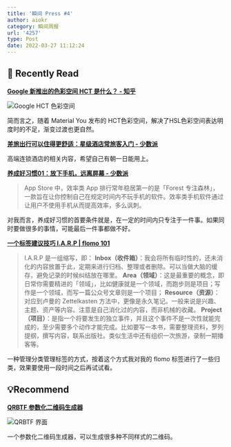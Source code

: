 ```yaml
---
title: '瞬间 Press #4'
author: aiokr
category: 瞬间周报
url: '4257'
type: Post
date: 2022-03-27 11:12:24
---
```


## 📖 Recently Read

**[Google 新推出的色彩空间 HCT 是什么？ - 知乎](https://www.zhihu.com/question/519665064/answer/2371252393)**

![Google HCT 色彩空间](//imgur.lzmun.com/picgo/after2022/20220329103352.png_itp)

简而言之，随着 Material You 发布的 HCT色彩空间，解决了HSL色彩空间表达明度时的不足，渐变过渡也更自然。

**[差旅出行可以住得更舒适：星级酒店常旅客入门 - 少数派](https://sspai.com/post/72199)**

高端连锁酒店的相关内容，希望自己有朝一日能用上。

**[养成好习惯01：放下手机，远离屏幕 - 少数派](https://sspai.com/post/71545)**

> App Store 中，效率类 App 排行常年稳居第一的是「Forest 专注森林」，一款旨在让你控制自己在规定时间内不玩手机的软件。效率类手机软件通过让用户不使用手机从而提高效率，多么讽刺。

对我而言，养成好习惯的首要条件就是，在一定的时间内只专注于一件事。如果同时要做很多的事情，可能最后一件事都做不好。

**[一个标签建议技巧 I.A.R.P | flomo 101](https://help.flomoapp.com/thinking/no-classification/iarp.html)**

> I.A.R.P 是一组缩写，即：
> **Inbox（收件箱）**：我会将所有临时性的，还未消化的内容放置于此，定期来进行归档、整理或者删除。可以当做大脑的缓存，避免记录的时候纠结放在哪里。
> **Area（领域）**：这是最重要的概念，即日常你需要精进的「领域」，比如健康就是一个领域，而跑步则是项目；写作是一个领域，而写一篇公众号文章则是一个项目；
> **Resource（资源）**：对应到卢曼的 Zettelkasten 方法中，更像是永久笔记。一般来说是兴趣、主题、资产等内容。注意是自己消化过的内容，而非机械的收藏。
> **Project（项目）**：是指一个将要发生的独立事件，并且这个事件不是一次性就能完成的，至少需要多个动作才能完成。比如要写一本书，需要整理资料，罗列提纲，撰写内容，联系出版社。类似生活中还有组织一次旅游，录制一期播客等。

一种管理分类管理标签的方式，按着这个方式我对我的 flomo 标签进行了一些归类，效果要使用一段时间之后再试试看。

## 💡Recommend

**[QRBTF 参数化二维码生成器](https://qrbtf.com/)**

![QRBTF 界面](//imgur.lzmun.com/picgo/after2022/20220329103445.png_itp)

一个参数化二维码生成器，可以生成很多种不同样式的二维码。

